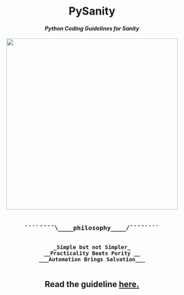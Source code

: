 <div align="center">
<h1> PySanity </h1>
<h4> <i> Python Coding Guidelines for Sanity </i> </h4>
</div>

<span align="center">
<pre>
<a href="https://github.com/rednafi/pysanity"><img src="https://raw.githubusercontent.com/rednafi/pysanity/master/imgs/logo.png" height="450" width="450" align="center"/></a>


<h3>````¯¯¯¯\____<b>philosophy____</b>/¯¯¯¯````</h3>
<b>_Simple but not Simpler_
__Practicality Beats Purity __
___Automation Brings Salvation___
</b>
</pre>
</span>

<div align="center">
    <h2> Read the guideline <a href="https://github.com/rednafi/pysanity/blob/master/docs/guidelines.md"> here. </a></h2>
</div>

